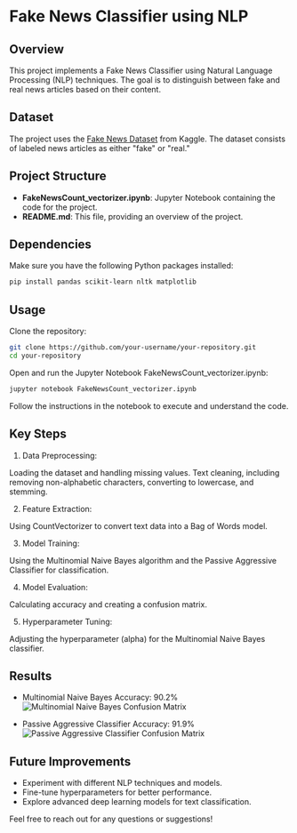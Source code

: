 # Fake News Classifier using NLP

## Overview

This project implements a Fake News Classifier using Natural Language Processing (NLP) techniques. The goal is to distinguish between fake and real news articles based on their content.

## Dataset

The project uses the [Fake News Dataset](https://www.kaggle.com/c/fake-news/data#) from Kaggle. The dataset consists of labeled news articles as either "fake" or "real."

## Project Structure

- **FakeNewsCount_vectorizer.ipynb**: Jupyter Notebook containing the code for the project.
- **README.md**: This file, providing an overview of the project.

## Dependencies

Make sure you have the following Python packages installed:

```bash
pip install pandas scikit-learn nltk matplotlib
```
## Usage
Clone the repository:
```bash
git clone https://github.com/your-username/your-repository.git
cd your-repository
```
Open and run the Jupyter Notebook FakeNewsCount_vectorizer.ipynb:

```bash
jupyter notebook FakeNewsCount_vectorizer.ipynb
```
Follow the instructions in the notebook to execute and understand the code.

## Key Steps
1. Data Preprocessing:

Loading the dataset and handling missing values.
Text cleaning, including removing non-alphabetic characters, converting to lowercase, and stemming.

2. Feature Extraction:

Using CountVectorizer to convert text data into a Bag of Words model.

3. Model Training:

Using the Multinomial Naive Bayes algorithm and the Passive Aggressive Classifier for classification.

4. Model Evaluation:

Calculating accuracy and creating a confusion matrix.

5. Hyperparameter Tuning:

Adjusting the hyperparameter (alpha) for the Multinomial Naive Bayes classifier.


## Results

- Multinomial Naive Bayes Accuracy: 90.2%
  ![Multinomial Naive Bayes Confusion Matrix](https://example.com/path/to/multinomial_nb_confusion_matrix.png)

- Passive Aggressive Classifier Accuracy: 91.9%
  ![Passive Aggressive Classifier Confusion Matrix](https://example.com/path/to/passive_aggressive_confusion_matrix.png)


## Future Improvements
- Experiment with different NLP techniques and models.
- Fine-tune hyperparameters for better performance.
- Explore advanced deep learning models for text classification.


Feel free to reach out for any questions or suggestions!
